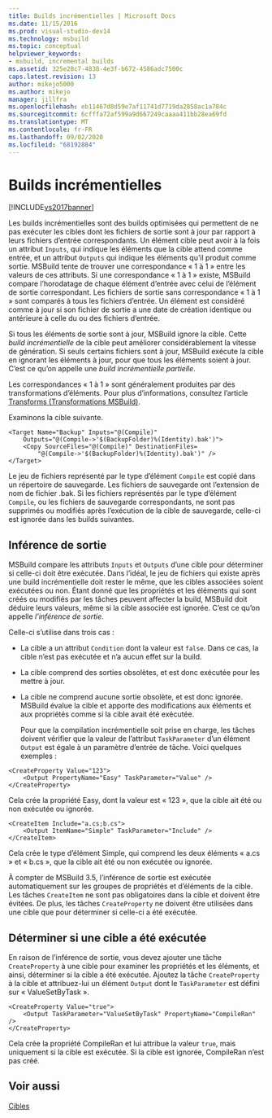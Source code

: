 ```yaml
---
title: Builds incrémentielles | Microsoft Docs
ms.date: 11/15/2016
ms.prod: visual-studio-dev14
ms.technology: msbuild
ms.topic: conceptual
helpviewer_keywords:
- msbuild, incremental builds
ms.assetid: 325e28c7-4838-4e3f-b672-4586adc7500c
caps.latest.revision: 13
author: mikejo5000
ms.author: mikejo
manager: jillfra
ms.openlocfilehash: eb11467d8d59e7af11741d7719da2858ac1a784c
ms.sourcegitcommit: 6cfffa72af599a9d667249caaaa411bb28ea69fd
ms.translationtype: MT
ms.contentlocale: fr-FR
ms.lasthandoff: 09/02/2020
ms.locfileid: "68192884"
---
```

# <a name="incremental-builds"></a>Builds incrémentielles
[!INCLUDE[vs2017banner](../includes/vs2017banner.md)]

Les builds incrémentielles sont des builds optimisées qui permettent de ne pas exécuter les cibles dont les fichiers de sortie sont à jour par rapport à leurs fichiers d’entrée correspondants. Un élément cible peut avoir à la fois un attribut `Inputs`, qui indique les éléments que la cible attend comme entrée, et un attribut `Outputs` qui indique les éléments qu’il produit comme sortie. MSBuild tente de trouver une correspondance « 1 à 1 » entre les valeurs de ces attributs. Si une correspondance « 1 à 1 » existe, MSBuild compare l’horodatage de chaque élément d’entrée avec celui de l’élément de sortie correspondant. Les fichiers de sortie sans correspondance « 1 à 1 » sont comparés à tous les fichiers d’entrée. Un élément est considéré comme à jour si son fichier de sortie a une date de création identique ou antérieure à celle du ou des fichiers d’entrée.  
  
 Si tous les éléments de sortie sont à jour, MSBuild ignore la cible. Cette *build incrémentielle* de la cible peut améliorer considérablement la vitesse de génération. Si seuls certains fichiers sont à jour, MSBuild exécute la cible en ignorant les éléments à jour, pour que tous les éléments soient à jour. C’est ce qu’on appelle une *build incrémentielle partielle*.  
  
 Les correspondances « 1 à 1 » sont généralement produites par des transformations d’éléments. Pour plus d’informations, consultez l’article [Transforms (Transformations MSBuild)](../msbuild/msbuild-transforms.md).  
  
 Examinons la cible suivante.  
  
```  
<Target Name="Backup" Inputs="@(Compile)"   
    Outputs="@(Compile->'$(BackupFolder)%(Identity).bak')">  
    <Copy SourceFiles="@(Compile)" DestinationFiles=  
        "@(Compile->'$(BackupFolder)%(Identity).bak')" />  
</Target>  
```  
  
 Le jeu de fichiers représenté par le type d’élément `Compile` est copié dans un répertoire de sauvegarde. Les fichiers de sauvegarde ont l’extension de nom de fichier .bak. Si les fichiers représentés par le type d’élément `Compile`, ou les fichiers de sauvegarde correspondants, ne sont pas supprimés ou modifiés après l’exécution de la cible de sauvegarde, celle-ci est ignorée dans les builds suivantes.  
  
## <a name="output-inference"></a>Inférence de sortie  
 MSBuild compare les attributs `Inputs` et `Outputs` d’une cible pour déterminer si celle-ci doit être exécutée. Dans l’idéal, le jeu de fichiers qui existe après une build incrémentielle doit rester le même, que les cibles associées soient exécutées ou non. Étant donné que les propriétés et les éléments qui sont créés ou modifiés par les tâches peuvent affecter la build, MSBuild doit déduire leurs valeurs, même si la cible associée est ignorée. C’est ce qu’on appelle *l’inférence de sortie*.  
  
 Celle-ci s’utilise dans trois cas :  
  
- La cible a un attribut `Condition` dont la valeur est `false`. Dans ce cas, la cible n’est pas exécutée et n’a aucun effet sur la build.  
  
- La cible comprend des sorties obsolètes, et est donc exécutée pour les mettre à jour.  
  
- La cible ne comprend aucune sortie obsolète, et est donc ignorée. MSBuild évalue la cible et apporte des modifications aux éléments et aux propriétés comme si la cible avait été exécutée.  
  
  Pour que la compilation incrémentielle soit prise en charge, les tâches doivent vérifier que la valeur de l’attribut `TaskParameter` d’un élément `Output` est égale à un paramètre d’entrée de tâche. Voici quelques exemples :  
  
```  
<CreateProperty Value="123">  
    <Output PropertyName="Easy" TaskParameter="Value" />  
</CreateProperty>  
```  
  
 Cela crée la propriété Easy, dont la valeur est « 123 », que la cible ait été ou non exécutée ou ignorée.  
  
```  
<CreateItem Include="a.cs;b.cs">  
    <Output ItemName="Simple" TaskParameter="Include" />  
</CreateItem>  
```  
  
 Cela crée le type d’élément Simple, qui comprend les deux éléments « a.cs » et « b.cs », que la cible ait été ou non exécutée ou ignorée.  
  
 À compter de MSBuild 3.5, l’inférence de sortie est exécutée automatiquement sur les groupes de propriétés et d’éléments de la cible. Les tâches `CreateItem` ne sont pas obligatoires dans la cible et doivent être évitées. De plus, les tâches `CreateProperty` ne doivent être utilisées dans une cible que pour déterminer si celle-ci a été exécutée.  
  
## <a name="determining-whether-a-target-has-been-run"></a>Déterminer si une cible a été exécutée  
 En raison de l’inférence de sortie, vous devez ajouter une tâche `CreateProperty` à une cible pour examiner les propriétés et les éléments, et ainsi, déterminer si la cible a été exécutée. Ajoutez la tâche `CreateProperty` à la cible et attribuez-lui un élément `Output` dont le `TaskParameter` est défini sur « ValueSetByTask ».  
  
```  
<CreateProperty Value="true">  
    <Output TaskParameter="ValueSetByTask" PropertyName="CompileRan" />  
</CreateProperty>  
```  
  
 Cela crée la propriété CompileRan et lui attribue la valeur `true`, mais uniquement si la cible est exécutée. Si la cible est ignorée, CompileRan n’est pas créé.  
  
## <a name="see-also"></a>Voir aussi  
 [Cibles](../msbuild/msbuild-targets.md)
